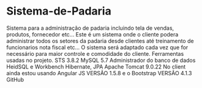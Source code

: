 # Sistema-de-Padaria
Sistema para a administração de padaria incluindo tela de vendas, produtos, fornecedor etc...
Este é um sistema onde o cliente podera administrar todos os setores da padaria desde clientes até treinamento de funcionarios nota fiscal etc...
O sistema será adaptado cada vez que for necessário para maior controle e comodidade do cliente.
Ferramentas usadas no projeto.
STS 3.8.2
MySQL 5.7
Administrador do banco de dados HeidSQL e Workbench
Hibernate, JPA
Apache Tomcat 9.0.22
No client ainda estou usando Angular JS VERSÃO 1.5.8  e o Bootstrap VERSÃO 4.1.3
GitHub

